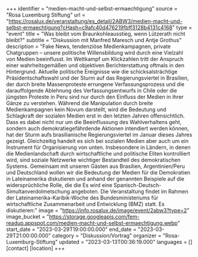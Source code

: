 +++
identifier = "medien-macht-und-selbst-ermaechtigung"
source = "Rosa Luxemburg Stiftung"
url = "https://rosalux.de/veranstaltung/es_detail/2ABW3/medien-macht-und-selbst-ermaechtigung?cHash=c9afc40d476219fbff3128b4131c4168"
type = "event"
title = "Was bleibt vom Braunkohleausstieg, wenn Lützerath nicht bleibt?"
subtitle = "Diskussion mit Manfred Maresch und Antje Grothus"
description = "Fake News, tendenziöse Medienkampagnen, private Chatgruppen – unsere politische Willensbildung wird durch eine Vielzahl von Medien beeinflusst. Im Wettkampf um Klickzahlen tritt der Anspruch einer wahrheitsgemäßen und objektiven Berichterstattung oftmals in den Hintergrund. 
Aktuelle politische Ereignisse wie die schicksalsträchtige Präsidentschaftswahl und der Sturm auf das Regierungsviertel in Brasilien, der durch breite Massenproteste errungene Verfassungsprozess und die darauffolgende Ablehnung des Verfassungsentwurfs in Chile oder die jüngsten Proteste in Peru sind nur durch den Einfluss der Medien in ihrer Gänze zu verstehen.
Während die Manipulation durch breite Medienkampagnen kein Novum darstellt, wird die Bedeutung und Schlagkraft der sozialen Medien erst in den letzten Jahren offensichtlich. Dass es dabei nicht nur um die Beeinflussung des Wahlverhaltens geht, sondern auch demokratiegefährdende Aktionen intendiert werden können, hat der Sturm aufs brasilianische Regierungsviertel im Januar dieses Jahres gezeigt. Gleichzeitig handelt es sich bei sozialen Medien aber auch um ein Instrument für Organisierung von unten. Insbesondere in Ländern, in denen die Medienlandschaft durch wirtschaftliche und politische Eliten kontrolliert wird, sind soziale Netzwerke wichtiger Bestandteil des demokratischen Systems. 
Gemeinsam mit unseren Gästen aus Brasilien, Argentinien/Peru und Deutschland wollen wir die Bedeutung der Medien für die Demokratien in Lateinamerika diskutieren und anhand der genannten Beispiele auf die widersprüchliche Rolle, die die 
Es wird eine Spanisch-Deutsch-Simultanverdolmetschung angeboten. 
Die Veranstaltung findet im Rahmen der Lateinamerika-Karibik-Woche des Bundesministeriums für wirtschaftliche Zusammenarbeit und Entwicklung (BMZ) statt. 
Es diskutieren:"
image = "https://info.rosalux.de/image/event/2abw3?type=2"
image_bucket = "https://storage.googleapis.com/fem-readup.appspot.com/medien-macht-und-selbst-ermaechtigung.webp"
start_date = "2023-03-29T19:00:00.000"
end_date = "2023-03-29T21:00:00.000"
category = "Diskussion/Vortrag"
organizer = "Rosa-Luxemburg-Stiftung"
updated = "2023-03-13T00:36:19.000"
languages = []
[contact]
[location]
+++